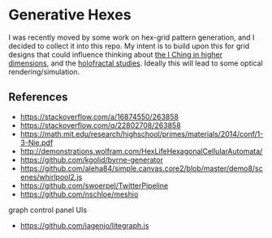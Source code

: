 # Generative Hexes

I was recently moved by some work on hex-grid pattern generation, and I decided to collect it into this repo.  My intent is to build upon this for grid designs that could influence thinking about [the I Ching in higher dimensions](http://newalexandria.org/works/i-ching/index.htm), and the [holofractal studies](https://old.reddit.com/r/holofractal/).  Ideally this will lead to some optical rendering/simulation.


## References

* https://stackoverflow.com/a/16874550/263858
* https://stackoverflow.com/q/22802708/263858
* https://math.mit.edu/research/highschool/primes/materials/2014/conf/1-3-Nie.pdf
* http://demonstrations.wolfram.com/HexLifeHexagonalCellularAutomata/
* https://github.com/kgolid/byrne-generator
* https://github.com/aleha84/simple.canvas.core2/blob/master/demo8/scenes/whirlpool2.js
* https://github.com/swoerpel/TwitterPipeline
* https://github.com/nschloe/meshio

graph control panel UIs

* https://github.com/jagenjo/litegraph.js